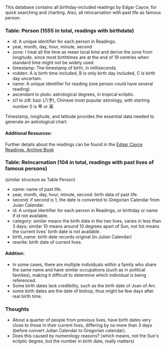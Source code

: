 This database contains all birthday-included readings by Edgar Cayce, for quick searching and charting.
Also, all reincarnation with past life as famous person. 


### Table: Person (1555 in total, readings with birthdate)
- id: A unique identifier for each person in Readings.
- year, month, day, hour, minute, second
- zone: I treat all the time as mean local time and derive the zone from longitude, since most birthtimes are at the end of 19 centries when standard time might not be widely used.
- timestamp: The timestamp of birth, in milliseconds.
- rodden: A is birth time included, B is only birth day included, C is birth day uncertain.
- name: A unique identifier for reading (one person could have several reading).
- ascendant to pluto: astrological degrees, in tropical ecliptic.
- zi1 to zi8: bazi (八字), Chinese most popular astrology, with starting number 0 is 甲 or 寅


Timestamp, longitude, and latitude provides the essential data needed to generate an astrological chart.

#### Additional Resources:
Further details about the readings can be found in the [Edgar Cayce Readings, Archive Book](https://archive.org/embed/edgarcaycereadin0019cayc)


### Table: Reincarnation (104 in total, readings with past lives of famous persons)
(similar structure as Table Person)

- name: name of past life.
- year, month, day, hour, minute, second: birth data of past life.
- second: if second is 1, the date is converted to Gregorian Calendar from Juian Calendar.
- id: A unique identifier for each person in Readings, or birthday or name if id not available.
- category: similar means the birth date in the two lives, varies in less than 3 days; similar 10 means around 10 degrees apart of Sun, not list means the current lives' birth date is not available.
- birth_name: birth date records original (in Julian Calendar)
- rewrite: birth date of current lives.

#### Addition:
* In some cases, there are multiple individuals within a family who share the same name and have similar occupations (such as in political families), making it difficult to determine which individual is being referenced.
* Some birth dates lack credibility, such as the birth date of Joan of Arc.
* some birth dates are the date of bishop, thus might be few days after real birth time.

### Thoughts
* About a quarter of people from previous lives, have birth dates very close to those in their current lives, differing by no more than 3 days (before convert Julian Calendar to Gregorian calendar).
* Does this caused by numerology reasons? (which means, not the Sun's ecliptic degree, but the number in birth date, really matters)



